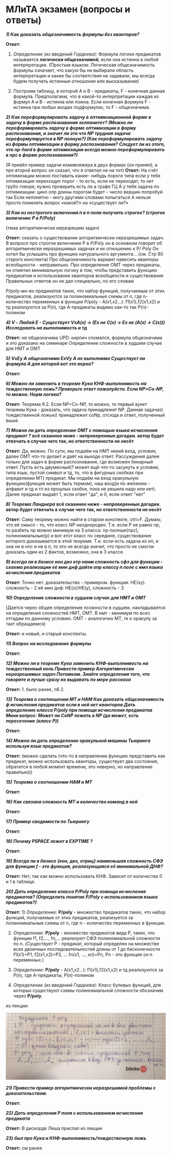 # МЛиТА экзамен (вопросы и ответы)

***1) Как доказать общезначимость формулы без кванторов?***

**Ответ:**
1) *Определение (из введений Гордеева):* Формула логики предикатов называется **логически общезначимой**, если она истинна в любой интерпретации.
(Простым языком: Логическая общезначимость формулы означает, что какую бы ни выбирали область интерпретации и какие бы соответствия не задавали, мы всегда будем получать истинные отношения или высказывания)

2) Построим таблицу, в которой A и B - предикаты, F - конечная данная формула. Предполагаем, что в какой-то интерпретации каждая из формул A и B - истинна или ложна. Если конечная формула F - истинна при любых входях подформулах, то F - общезначима.

***2) Как переформулировать задачу в оптимизационной форме в задачу в форме распознавания хелпанитет? (Можно ли переформировать задачу в форме оптимизации в форму распознавания, и значит ли это что NP трудная задача переформулируется в NP полную?) (Как переформулировать задачу из формы оптимизации в форму распознавания? Следует ли из этого, что np-hard в форме оптимизации всегда можно переформулировать в npc в форме распознавания?)***

(Я привёл пример задачи комивояжера в двух формах (он принял), а про второй вопрос он сказал, что я ответил не на тот)
**Ответ:** На счёт оптимизации
можно поставить какие- нибудь пороги
типа если у тебя оптимизация перехходит порог - то есть, если не переходит, то нет
грубо говоря, нужно проверить 
есть ли а графе ГЦ
А у тебя задача по оптимизации: цикл опр длины
порогом будет - число вершин
попробуй так
Если непонятно - могу другими словами попытаться
А нельзя просто поменять вопрос «какой?» на «существует ли?»

***3) Как из нестрогого включения п в п поли получить строгое? (строгое включение P в P/Poly)***

(тема алгоритмически неразрешим задач)

**Ответ:** сказать о существовании алгоритмически неразрешимых задач.
В вопросе про строгое включение P в P/Poly он в основном говорит об алгоритмически неразрешимых задачах и их отношению к P/ Poly
Он хотел бы услышать про функцию натурального аргумента... (см. Стр 80 старого конспекта)
Про общезначимость вариант навесить кванторы всеобщности - неправильно. 
Про определение ОМТ через предикаты, он отметил минимальную логику в том, чтобы представить функцию предикатом и использование кванторов всеобщеости и существования
Правильных ответов он не дал специально, по его словам

P/poly-мн-во предикатов таких, что набор функций, получаемые от этих предикатов, реализуются за полиномиальные схемы от n, где n-количество переменных в функции
P/poly - A(x1,x2...): f1(x1),f2(x1,x2) и тд реализуются за P(n), где A-предикаты
видимо как-то так
P(n)-полином

***4) V - Любой
Е - Существует
VxA(x) -> (Ex не C(x) -> Ex не (A(x) -> C(x)))
Исследовать на выполнимость и тд***

**Ответ:** не общезначима
UPD: кирпич сломался, формула общезначима и это доказано на семинаре
Определение сложности в худшем случае для НМТ и ОМТ

***5) VxEy A общезначима
ExVy A не выполнима
Сущестаует ли формула А для которой вот это верно?***

**Ответ:**

***6) Можно ли заменить в теореме Кука КНФ-выполнимость на тождественную ложь?
Проверьте ответ пожалуйста. Если NP=Co-NP, то можно.
Норм логика?***

**Ответ:** Теорема 9.2.  Если NP=Co-NP, то можно, тк первый аункт теоремы Кука - доказать, что задача принадлежит NP. Данная задача(с тождественной ложью) принадлежит coNp, отсюда и ответ, полученный выше.

***7) Можно ли дать определение ОМТ с помощью языка исчисления предикат ?***
**всё скаанное ниже - непроверенные догадки. автор будет отвечать в случае чего так, но ответственности не несёт**

**Ответ:** Да, можно.  По сути, мы подаём на НМТ некий вход, условия, далее ОМТ что-то делает и даёт на выходе ответ. Рассуждения далее только для задач в форме распознования, где возможен бинарный ответ.
Пусть есть двумесный(? может ещё что-то засунуть в условия, типа язык, пустой символ и тд, то, что в фигурных скобках при определении МТ) предикат. Мы подаём на вход оракульную функцию(функция может быть термом), наш вход(и по желанию - алфавит и тд и тп из прошлых скобок, пока не решила надо или нет). Далее предикат выдаёт 1, если ответ "да", и 0, если ответ "нет"

***8) Теорема Ланднера***
**всё скаанное ниже - непроверенные догадки. автор будет отвечать в случае чего так, но ответственности не несёт**

**Ответ:** Саму теорему можно найти в старом конспекте, ctrl+F. Думаю, что её смысл - то, что класс NP неоднороден. Т.е. если P не равно np, то разбить np можно минимум на 3 класса: np-полные(npc), полиномиальные(p) и вот этот класс по середине, существование которого доказывается в этой теореме. Т.е. если есть задача из нп, и она не в нпс и не в п, то это не всегда значит, что просто не смогли доказать один из 2 фактов, возможно, она в 3 классе.

***9) всегда ли в базисе кон диз отр наим сложность сфэ для функции - схаема реализации её мин днф
дайти опр классу п поле с имп языка исчисления предикатов***

**Ответ:** Точно нет. доказательство - примером. функция: НЕ(xy). сложность - 2
её мин днф: НЕ(х)\/НЕ(у), сложность - 3


***10) Определение сложности в худшем случае для НМТ и ОМТ***

(Дается через общее определение лсожности в худшем, накладывается на определения сложностей НМТ, ОМТ. В нмт - минимум по всез отгадам по данному условию. ОМТ - аналогично МТ, тк к оракулу за такт обращаемся)

**Ответ:** и новый, и старый конспекты.

***11) Вопрос на исследование формулы***

**Ответ:** 

***12) Можно ли в теореме Кука заменить КНФ-выполнимость на тождественный ноль
Привести пример Алгоритмически неразрешимых задач
Потомкам. Знайте определения того, что говорите и лучше сразу их выдавать по мере рассказа***

**Ответ:** 1. было ранее, п6
2.

***13) Теорема о соотношении МТ и НАМ
Как доказать общезначимость  ф исчисления предикатов если в ней нет кванторов
Дать определение класса P/poly при помощи исчисления предикатов
Мини вопрос: Может ли CoNP лежать в NP (да может, есть пересечение (класс P))***

**Ответ:**

***14) Можно ли дать определение оракульной машины Тьюринга используя язык предикатов?***

**Ответ:** (можно сделать (что-то в направлении функцию представить как предикат, можно использовать кванторы, существует два состояния, обратится в любой момент времени, это неверно, но направление правильно))

***15) Теорема о соотношении НАМ и МТ***

**Ответ:**

***16) Как связана сложность МТ и количество команд в ней***

**Ответ:**

***17) Пример сводимости по Тьюрингу***

**Ответ:**

***18) Почему PSPACE лежит в EXPTIME ?***

**Ответ:**

***19) Всегда ли в базисе {кон, диз, отриц} наименьшая сложность СФЭ для функции f - это функция, реализующаяся её минимальной ДНФ?***

**Ответ:** Нет, так как можно использовать КНФ. Зависит от количества 0 и 1 в таблице.

***20) Дать определение класса P/Poly при помощи исчисления предикатов? (Определить понятие P/Poly с использованием языка предикатов?)***

**Ответ:** 1) *Определение:* **P/poly** - множество предикатов таких, что набор функций, получаемые от этих предикатов, реализуется за полиномиальные схемы от n, где n - количество переменных в функции.

2) *Определение:* **P/poly** - множество предикатов вида P, таких, что функции f1, f2,..., fn,... реализуют СФЭ полиномиальной сложности по n. (Существует P - предикат, который определен на множестве всех двоичных последовательностей длины от 1 до бесконечности f1(x1)=P1, f2(x1,x2)=P2, ... fn(x1, ..., xn)=Pn,  Pn - это функция он n переменных.)

3) *Определение:* **P/poly** - A(x1,x2...): f1(x1),f2(x1,x2) и тд реализуются за P(n), где A-предикаты, P(n)-полином

4) *Определение (из введений Гордеева):* Класс булевых функций, для которых существуют схемы полиномиальной сложности обозначим через **P/poly**.

из лекции: 

![пполи через предикаты](https://github.com/Medvate/mlita_exam/blob/45/images/%D0%BF%D0%BF%D0%BE%D0%BB%D0%B8%20%D1%87%D0%B5%D1%80%D0%B5%D0%B7%20%D0%BF%D1%80%D0%B5%D0%B4%D0%B8%D0%BA%D0%B0%D1%82%D1%8B.png)

***21) Привести пример алгоритмически неразрешимой проблемы с доказательством.***

**Ответ:** 


***22) Дать определения P поля с использованием исчисления предиката***

**Ответ:** В дискорде Леша прислал из лекции


***23) был про Кука и КНФ-выполнимость/тождественную ложь***

**Ответ:** см ранее

